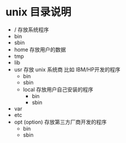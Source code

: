 # unix 目录说明
- / 存放系统程序
- bin
- sbin
- home 存放用户的数据
- tmp
- lib
- usr 存放 unix 系统商 比如 IBM/HP开发的程序
  - bin
  - sbin
  - local 存放用户自己安装的程序
    - bin
    - sbin
- var
- etc
- opt (option) 存放第三方厂商开发的程序
  - bin
  - sbin
